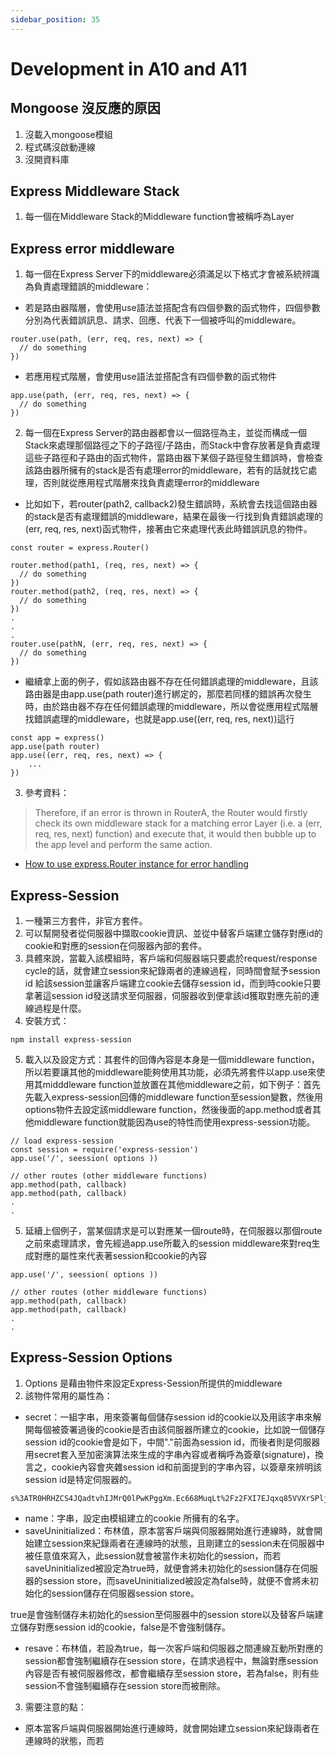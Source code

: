 ```yaml
---
sidebar_position: 35
---
```


# Development in A10 and A11


## Mongoose 沒反應的原因
1. 沒載入mongoose模組
2. 程式碼沒啟動連線
3. 沒開資料庫

## Express Middleware Stack
1. 每一個在Middleware Stack的Middleware function會被稱呼為Layer

## Express error middleware
1. 每一個在Express Server下的middleware必須滿足以下格式才會被系統辨識為負責處理錯誤的middleware：
  - 若是路由器階層，會使用use語法並搭配含有四個參數的函式物件，四個參數分別為代表錯誤訊息、請求、回應、代表下一個被呼叫的middleware。

  ```
  router.use(path, (err, req, res, next) => {
    // do something
  })
  ```
  - 若應用程式階層，會使用use語法並搭配含有四個參數的函式物件
  ```
  app.use(path, (err, req, res, next) => {
    // do something
  })
  ```

2. 每一個在Express Server的路由器都會以一個路徑為主，並從而構成一個Stack來處理那個路徑之下的子路徑/子路由，而Stack中會存放著是負責處理這些子路徑和子路由的函式物件，當路由器下某個子路徑發生錯誤時，會檢查該路由器所擁有的stack是否有處理error的middleware，若有的話就找它處理，否則就從應用程式階層來找負責處理error的middleware

- 比如如下，若router(path2, callback2)發生錯誤時，系統會去找這個路由器的stack是否有處理錯誤的middleware，結果在最後一行找到負責錯誤處理的(err, req, res, next)函式物件，接著由它來處理代表此時錯誤訊息的物件。
```
const router = express.Router()

router.method(path1, (req, res, next) => {
  // do something
})
router.method(path2, (req, res, next) => {
  // do something
})
.
.
.
router.use(pathN, (err, req, res, next) => {
  // do something
})
```

- 繼續拿上面的例子，假如該路由器不存在任何錯誤處理的middleware，且該路由器是由app.use(path router)進行綁定的，那麼若同樣的錯誤再次發生時，由於路由器不存在任何錯誤處理的middleware，所以會從應用程式階層找錯誤處理的middleware，也就是app.use((err, req, res, next))這行


```
const app = express()
app.use(path router)
app.use((err, req, res, next) => {
    ...
})
```

3. 參考資料：
 > Therefore, if an error is thrown in RouterA, the Router would firstly check its own middleware stack for a matching error Layer (i.e. a (err, req, res, next) function) and execute that, it would then bubble up to the app level and perform the same action.

 - [How to use express.Router instance for error handling](https://stackoverflow.com/questions/59814803/how-to-use-express-router-instance-for-error-handling)

## Express-Session
1. 一種第三方套件，非官方套件。
2. 可以幫開發者從伺服器中擷取cookie資訊、並從中替客戶端建立儲存對應id的cookie和對應的session在伺服器內部的套件。
3. 具體來說，當載入該模組時，客戶端和伺服器端只要處於request/response cycle的話，就會建立session來紀錄兩者的連線過程，同時間會賦予session id 給該session並讓客戶端建立cookie去儲存session id，而到時cookie只要拿著這session id發送請求至伺服器，伺服器收到便拿該id獲取對應先前的連線過程是什麼。 
4. 安裝方式：
```
npm install express-session
```
5. 載入以及設定方式：其套件的回傳內容是本身是一個middleware function，所以若要讓其他的middleware能夠使用其功能，必須先將套件以app.use來使用其midddleware function並放置在其他middleware之前，如下例子：首先先載入express-session回傳的middleware function至session變數，然後用options物件去設定該middleware function，然後後面的app.method或者其他middleware function就能因為use的特性而使用express-session功能。
```
// load express-session
const session = require('express-session')
app.use('/', seession( options ))

// other routes (other middleware functions)
app.method(path, callback)
app.method(path, callback)
.
.
```

5. 延續上個例子，當某個請求是可以對應某一個route時，在伺服器以那個route之前來處理請求，會先經過app.use所載入的session middleware來對req生成對應的屬性來代表著session和cookie的內容

```
app.use('/', seession( options ))

// other routes (other middleware functions)
app.method(path, callback)
app.method(path, callback)
.
.
```



## Express-Session Options
1. Options 是藉由物件來設定Express-Session所提供的middleware
2. 該物件常用的屬性為：
  - secret：一組字串，用來簽署每個儲存session id的cookie以及用該字串來解開每個被簽署過後的cookie是否由該伺服器所建立的cookie，比如說一個儲存session id的cookie會是如下，中間"."前面為session id，而後者則是伺服器用secret套入至加密演算法來生成的字串內容或者稱呼為簽章(signature)，換言之，cookie內容會夾雜session id和前面提到的字串內容，以簽章來辨明該session id是特定伺服器的。
  ```
  s%3ATR0HRHZCS4JQadtvhIJMrQ0lPwKPggXm.Ec668MuqLt%2Fz2FXI7EJqxq85VVXrSPljKa%2Bj7tmaxcU
  ```
  
  - name：字串，設定由模組建立的cookie 所擁有的名字。
  - saveUninitialized：布林值，原本當客戶端與伺服器開始進行連線時，就會開始建立session來紀錄兩者在連線時的狀態，且剛建立的session未在伺服器中被任意值來寫入，此session就會被當作未初始化的session，而若saveUninitialized被設定為true時，就便會將未初始化的session儲存在伺服器的session store，而saveUninitialized被設定為false時，就便不會將未初始化的session儲存在伺服器session store。
  
  true是會強制儲存未初始化的session至伺服器中的session store以及替客戶端建立儲存對應session id的cookie，false是不會強制儲存。
  - resave：布林值，若設為true，每一次客戶端和伺服器之間連線互動所對應的session都會強制繼續存在session store，在請求過程中，無論對應session內容是否有被伺服器修改，都會繼續存至session store，若為false，則有些session不會強制繼續存在session store而被刪除。

3. 需要注意的點：
  - 原本當客戶端與伺服器開始進行連線時，就會開始建立session來紀錄兩者在連線時的狀態，而若
  



